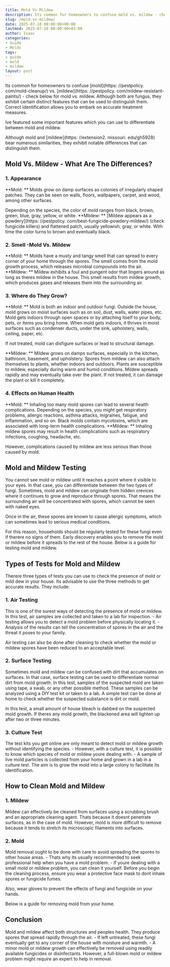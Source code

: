 ```yaml
---
title: Mold Vs Mildew
description: Its common for homeowners to confuse mold vs. mildew - check below for mold vs. mildew. Although both are fungus, they exhibit certain distinct features that...
slug: /mold-vs-mildew/
date: 2025-07-10 00:00:00+00:00
lastmod: 2025-07-10 00:00:00+03:00
author: Isaac
categories:
- Guide
- Molds
tags:
- guide
- mold
- mildew
layout: post
---
```


Its common for homeowners to confuse [mold](https: //pestpolicy. com/mold-cleanup/) vs. [mildew](https: //pestpolicy. com/mildew-resistant-paints/) - check below for mold vs. mildew. Although both are fungus, they exhibit certain distinct features that can be used to distinguish them. Correct identification allows you to embark on accurate treatment measures.

Ive featured some important features which you can use to differentiate between mold and mildew.

Although mold and [mildew](https: //extension2. missouri. edu/gh5928) bear numerous similarities, they exhibit notable differences that can distinguish them.

##  Mold Vs. Mildew - What Are The Differences?

###  **1. Appearance**

**Mold: ** Molds grow on damp surfaces as colonies of irregularly shaped patches. They can be seen on walls, floors, wallpapers, carpet, and wood, among other surfaces.

Depending on the species, the color of mold ranges from black, brown, green, blue, gray, yellow, or white. **Mildew: ** [Mildew appears as a powdery](https: //pestpolicy. com/best-fungicide-powdery-mildew/) (check fungicide killers) and flattened patch, usually yellowish, gray, or white. With time the color turns to brown and eventually black.

###  2. Smell -Mold Vs. Mildew

**Mold: ** Molds have a musty and tangy smell that can spread to every corner of your home through the spores. The smell comes from the mold growth process, which releases microbial compounds into the air. **Mildew: ** Mildew exhibits a foul and pungent odor that lingers around as long as theres mildew in the house. This smell results from mildew growth, which produces gases and releases them into the surrounding air.

###  **3. Where do They Grow?**

**Mold: ** Mold is both an indoor and outdoor fungi. Outside the house, mold grows on moist surfaces such as on soil, dust, walls, water pipes, etc. Mold gets indoors through open spaces or by attaching itself to your body, pets, or items you bring home. When mold gets indoors, it thrives in moist surfaces such as condenser ducts, under the sink, upholstery, walls, ceiling, paper, etc.

If not treated, mold can disfigure surfaces or lead to structural damage.

**Mildew: ** Mildew grows on damps surfaces, especially in the kitchen, bathroom, basement, and upholstery. Spores from mildew can also attach themselves to plants, whether indoors and outdoors. Plants are susceptible to mildew, especially during warm and humid conditions. Mildew spreads rapidly and may eventually take over the plant. If not treated, it can damage the plant or kill it completely.

###  **4. Effects on Human Health**

**Mold: ** Inhaling too many mold spores can lead to several health complications. Depending on the species, you might get respiratory problems, allergic reactions, asthma attacks, migraines, fatigue, and inflammation, and so on. Black molds contain mycotoxins, which are associated with long-term health complications. **Mildew: ** Inhaling mildew spores may result in health complications such as respiratory infections, coughing, headache, etc.

However, complications caused by mildew are less serious than those caused by mold.

##  **Mold and Mildew Testing**

You cannot see mold or mildew until it reaches a point where it visible to your eyes. In that case, you can differentiate between the two types of fungi. Sometimes, mold and mildew can originate from hidden crevices where it continues to grow and reproduce through spores. That means the surrounding air will be concentrated with spores, which cannot be seen with naked eyes.

Once in the air, these spores are known to cause allergic symptoms, which can sometimes lead to serious medical conditions.

For this reason, households should be regularly tested for these fungi even if therere no signs of them. Early discovery enables you to remove the mold or mildew before it spreads to the rest of the house. Below is a guide for testing mold and mildew.

##  **Types of Tests for Mold and Mildew**

Therere three types of tests you can use to check the presence of mold or mild dew in your house. Its advisable to use the three methods to get accurate results. They include:

###  **1. Air Testing**

This is one of the surest ways of detecting the presence of mold or mildew. In this test, air samples are collected and taken to a lab for inspection. - Air testing allows you to detect a mold problem before physically locating it. - Analysis of the results can tell the concentration of spores in the air and the threat it poses to your family.

Air testing can also be done after cleaning to check whether the mold or mildew spores have been reduced to an acceptable level.

###  **2. Surface Testing**

Sometimes mold and mildew can be confused with dirt that accumulates on surfaces. In that case, surface testing can be used to differentiate normal dirt from mold growth. In this test, samples of the suspected mold are taken using tape, a swab, or any other possible method. These samples can be analyzed using a DIY test kit or taken to a lab. A simple test can be done at home to check whether the suspected substance is dirt or mold.

In this test, a small amount of house bleach is dabbed on the suspected mold growth. If theres any mold growth, the blackened area will lighten up after two or three minutes.

###  **3. Culture Test**

The test kits you get online are only meant to detect mold or mildew growth without identifying the species. - However, with a culture test, it is possible to know which species of mold or mildew youre dealing with. - A sample of live mold particles is collected from your home and grown in a lab in a culture test. The aim is to grow the mold into a large colony to facilitate its identification.

##  **How to Clean Mold and Mildew**

###  1. Mildew

Mildew can effectively be cleaned from surfaces using a scrubbing brush and an appropriate cleaning agent. Thats because it doesnt penetrate surfaces, as in the case of mold. However, mold is more difficult to remove because it tends to stretch its microscopic filaments into surfaces.

###  2. Mold

Mold removal ought to be done with care to avoid spreading the spores to other house areas. - Thats why its usually recommended to seek professional help when you have a mold problem. - If youre dealing with a small mold or mildew problem, you can clean it yourself. Before you begin the cleaning process, ensure you wear a protective face mask to dont inhale spores or fungicide fumes.

Also, wear gloves to prevent the effects of fungi and fungicide on your hands.

Below is a guide for removing mold from your home.

##  **Conclusion**

Mold and mildew affect both structures and peoples health. They produce spores that spread rapidly through the air. - If left untreated, these fungi eventually get to any corner of the house with moisture and warmth. - A minor mold or mildew growth can effectively be removed using readily available fungicides or disinfectants. However, a full-blown mold or mildew problem might require an expert to help in removal.
